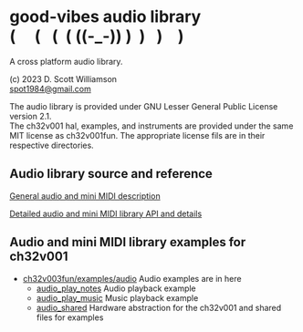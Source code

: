 # good-vibes audio library <br> (&nbsp;&nbsp;&nbsp;&nbsp;&nbsp;(&nbsp;&nbsp;&nbsp;(&nbsp;&nbsp;(&nbsp;((-_-))&nbsp;)&nbsp;&nbsp;)&nbsp;&nbsp;&nbsp;)&nbsp;&nbsp;&nbsp;&nbsp;) 

A cross platform audio library.

(c) 2023 D. Scott Williamson <br>
spot1984@gmail.com

The audio library is provided under GNU Lesser General Public License version 2.1.  
The ch32v001 hal, examples, and instruments are provided under the same MIT license as ch32v001fun.
The appropriate license fils are in their respective directories.

## Audio library source and reference

[General audio and mini MIDI description](good-vibes/README.md)

[Detailed audio and mini MIDI library API and details](good-vibes/audiolib/README.md)


## Audio and mini MIDI library examples for ch32v001
* [ch32v003fun/examples/audio](ch32v003fun/examples) Audio examples are in here
  * [audio_play_notes](ch32v003fun/examples/audio_play_notes/README.md) Audio playback example
  * [audio_play_music](ch32v003fun/examples/audio_play_music/README.md) Music playback example
  * [audio_shared](ch32v003fun/examples/audio_shared) Hardware abstraction for the ch32v001 and shared files for examples
